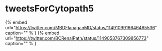 # tweetsForCytopath5

{% embed url="https://twitter.com/MBDFlanaganMD/status/1149109916646465536"  caption="" % }
{% embed url="https://twitter.com/BCRenalPath/status/1149053767309856773"  caption="" % }
